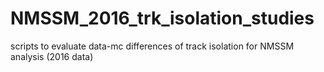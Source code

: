 # NMSSM_2016_trk_isolation_studies
scripts to evaluate data-mc differences of track isolation for NMSSM analysis (2016 data)
